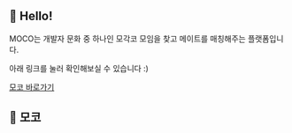 ## 🙌 Hello!
MOCO는 개발자 문화 중 하나인 모각코 모임을 찾고 메이트를 매칭해주는 플랫폼입니다.

아래 링크를 눌러 확인해보실 수 있습니다 :)

[모코 바로가기](https://mo-co.vercel.app/)

## 🔎 모코 





